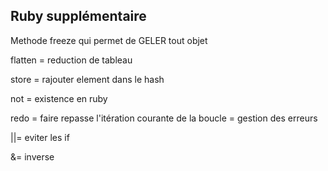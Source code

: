 ## Ruby supplémentaire ##

Methode freeze qui permet de GELER tout objet

flatten = reduction de tableau

store = rajouter element dans le hash

not = existence en ruby 

redo = faire repasse l'itération courante de la boucle = gestion des erreurs

||= eviter les if

&= inverse
